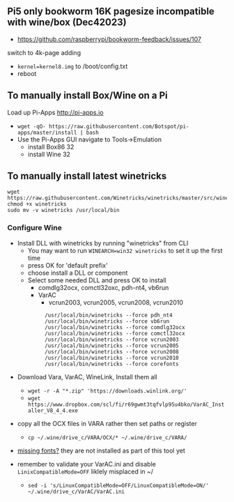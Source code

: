 ## Pi5 only bookworm 16K pagesize incompatible with wine/box (Dec42023)
- https://github.com/raspberrypi/bookworm-feedback/issues/107
 
switch to 4k-page adding 
- `kernel=kernel8.img` to /boot/config.txt
- reboot

## To manually install Box/Wine on a Pi
Load up Pi-Apps http://pi-apps.io
- `wget -qO- https://raw.githubusercontent.com/Botspot/pi-apps/master/install | bash`
- Use the Pi-Apps GUI navigate to Tools->Emulation
  - install Box86 32
  - install Wine 32

## To manually install latest winetricks
```
wget  https://raw.githubusercontent.com/Winetricks/winetricks/master/src/winetricks
chmod +x winetricks 
sudo mv -v winetricks /usr/local/bin
```
### Configure Wine
- Install DLL with winetricks by running "winetricks" from CLI
  - You may want to run `WINEARCH=win32 winetricks` to set it up the first time
  - press OK for 'default prefix'
  - choose install a DLL or component
  - Select some needed DLL and press OK to install
    - comdlg32ocx, comctl32oxc, pdh-nt4, vb6run
    - VarAC
      - vcrun2003, vcrun2005, vcrun2008, vcrun2010
```         WINEARCH=win32 winecfg
            /usr/local/bin/winetricks --force pdh_nt4
            /usr/local/bin/winetricks --force vb6run
            /usr/local/bin/winetricks --force comdlg32ocx
            /usr/local/bin/winetricks --force comctl32ocx
            /usr/local/bin/winetricks --force vcrun2003
            /usr/local/bin/winetricks --force vcrun2005
            /usr/local/bin/winetricks --force vcrun2008
            /usr/local/bin/winetricks --force vcrun2010
            /usr/local/bin/winetricks --force corefonts
```

- Download Vara, VarAC, WineLink, Install them all
  - `wget -r -A "*.zip" 'https://downloads.winlink.org/'`
  - `wget https://www.dropbox.com/scl/fi/r69gwmt3tqfvlp95u4bko/VarAC_Installer_V8_4_4.exe`

- copy all the OCX files in VARA rather then set paths or register
  - `cp ~/.wine/drive_c/VARA/OCX/* ~/.wine/drive_c/VARA/`

- [missing fonts?](https://github.com/SpudGunMan/segoe-ui-linux) they are not installed as part of this tool yet

- remember to validate your VarAC.ini and disable `LinixCompatibleMode=OFF` liklely misplaced in ~/
  - `sed -i 's/LinuxCompatibleMode=OFF/LinuxCompatibleMode=ON/' ~/.wine/drive_c/VarAC/VarAC.ini`